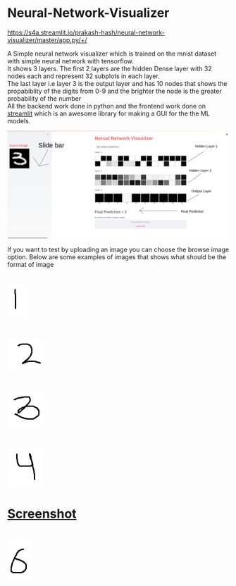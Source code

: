 # Neural-Network-Visualizer
https://s4a.streamlit.io/prakash-hash/neural-network-visualizer/master/app.py/+/

A Simple neural network visualizer which is trained on the mnist dataset with simple neural network with tensorflow.</br>
It shows 3 layers. The first 2 layers are the hidden Dense layer with 32 nodes each and represent 32 subplots in each layer.</br>
The last layer i.e layer 3 is the output layer and has 10 nodes that shows the propabiblity of the digits from 0-9 and the brighter the node is the greater probability of the number </br>
All the backend work done in python and the frontend work done on <a href="https://www.streamlit.io/">streamlit</a> which is an awesome library for making a GUI for the the ML models.

![Screenshot](nnv.png)

If you want to test by uploading an image you can choose the browse image option. Below are some examples of images that shows what should be the format of image<br>
# ![Screenshot](img/1.png)
# ![Screenshot](img/2.png)
# ![Screenshot](img/3.png)
# ![Screenshot](img/4.png)
# [Screenshot](img/5.png)
# ![Screenshot](img/6.png)
